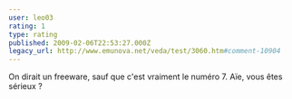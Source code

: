 ```yaml
---
user: leo03
rating: 1
type: rating
published: 2009-02-06T22:53:27.000Z
legacy_url: http://www.emunova.net/veda/test/3060.htm#comment-10904
---
```

On dirait un freeware, sauf que c'est vraiment le numéro 7\. Aïe, vous êtes sérieux ?